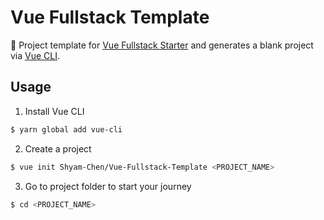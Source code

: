 # Vue Fullstack Template

:paw_prints: Project template for [Vue Fullstack Starter](https://github.com/Shyam-Chen/Vue-Fullstack-Starter) and generates a blank project via [Vue CLI](https://github.com/vuejs/vue-cli).

## Usage

1. Install Vue CLI

```bash
$ yarn global add vue-cli
```

2. Create a project

```bash
$ vue init Shyam-Chen/Vue-Fullstack-Template <PROJECT_NAME>
```

3. Go to project folder to start your journey

```bash
$ cd <PROJECT_NAME>
```
